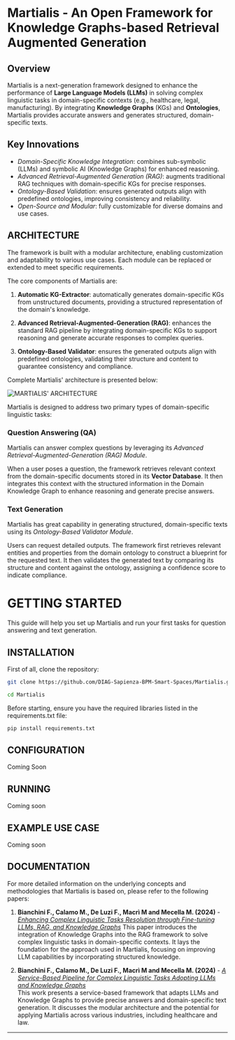 # Martialis - An Open Framework for Knowledge Graphs-based Retrieval Augmented Generation
## Overview
Martialis is a next-generation framework designed to enhance the performance of **Large Language Models (LLMs)** in solving complex linguistic tasks in domain-specific contexts (e.g., healthcare, legal, manufacturing). By integrating **Knowledge Graphs** (KGs) and **Ontologies**, Martialis provides accurate answers and generates structured, domain-specific texts.

## Key Innovations
* _Domain-Specific Knowledge Integration_: combines sub-symbolic (LLMs) and symbolic AI (Knowledge Graphs) for enhanced reasoning.
* _Advanced Retrieval-Augmented Generation (RAG)_: augments traditional RAG techniques with domain-specific KGs for precise responses.
* _Ontology-Based Validation_: ensures generated outputs align with predefined ontologies, improving consistency and reliability.
* _Open-Source and Modular_: fully customizable for diverse domains and use cases.

## ARCHITECTURE
The framework is built with a modular architecture, enabling customization and adaptability to various use cases. Each module can be replaced or extended to meet specific requirements.

The core components of Martialis are:

1. **Automatic KG-Extractor**: automatically generates domain-specific KGs from unstructured documents, providing a structured representation of the domain's knowledge.

2. **Advanced Retrieval-Augmented-Generation (RAG)**: enhances the standard RAG pipeline by integrating domain-specific KGs to support reasoning and generate accurate responses to complex queries.

3. **Ontology-Based Validator**: ensures the generated outputs align with predefined ontologies, validating their structure and content to guarantee consistency and compliance.

Complete Martialis' architecture is presented below:

![MARTIALIS' ARCHITECTURE](https://github.com/user-attachments/assets/4fd06701-728f-44aa-b5b0-61d0dbf2ef87)

Martialis is designed to address two primary types of domain-specific linguistic tasks:

### Question Answering (QA)
Martialis can answer complex questions by leveraging its *Advanced Retrieval-Augmented-Generation (RAG) Module*.

When a user poses a question, the framework retrieves relevant context from the domain-specific documents stored in its **Vector Database**.
It then integrates this context with the structured information in the Domain Knowledge Graph to enhance reasoning and generate precise answers.

### Text Generation
Martialis has great capability in generating structured, domain-specific texts using its *Ontology-Based Validator Module*.

Users can request detailed outputs. The framework first retrieves relevant entities and properties from the domain ontology to construct a blueprint for the requested text. It then validates the generated text by comparing its structure and content against the ontology, assigning a confidence score to indicate compliance.

# GETTING STARTED
This guide will help you set up Martialis and run your first tasks for question answering and text generation.

## INSTALLATION
First of all, clone the repository:


```bash
git clone https://github.com/DIAG-Sapienza-BPM-Smart-Spaces/Martialis.git
```

```bash
cd Martialis
```

Before starting, ensure you have the required libraries listed in the requirements.txt file:

```bash
pip install requirements.txt
```

## CONFIGURATION
Coming Soon

## RUNNING
Coming soon

## EXAMPLE USE CASE
Coming soon

## DOCUMENTATION
For more detailed information on the underlying concepts and methodologies that Martialis is based on, please refer to the following papers:

1. **Bianchini F., Calamo M., De Luzi F., Macrì M and Mecella M. (2024)** - [*Enhancing Complex Linguistic Tasks Resolution through Fine-tuning LLMs, RAG, and Knowledge Graphs*](https://doi.org/10.1007/978-3-031-61003-5_13)
   This paper introduces the integration of Knowledge Graphs into the RAG framework to solve complex linguistic tasks in domain-specific contexts. It lays the foundation for the approach used in Martialis, focusing on improving LLM capabilities by incorporating structured knowledge.

2. **Bianchini F., Calamo M., De Luzi F., Macrì M and Mecella M. (2024)** - [*A Service-Based Pipeline for Complex Linguistic Tasks Adopting LLMs and Knowledge Graphs*](https://doi.org/10.1007/978-3-031-72578-4_8)  
   This work presents a service-based framework that adapts LLMs and Knowledge Graphs to provide precise answers and domain-specific text generation. It discusses the modular architecture and the potential for applying Martialis across various industries, including healthcare and law.


---
